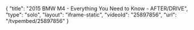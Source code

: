 {
    "title": "2015 BMW M4 - Everything You Need to Know - AFTER\/DRIVE",
    "type": "solo",
    "layout": "iframe-static",
    "videoId": "25897856",
    "url": "\/tvpembed\/25897856"
}